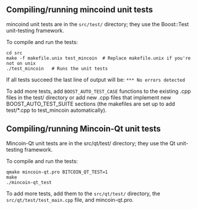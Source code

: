 Compiling/running mincoind unit tests
------------------------------------

mincoind unit tests are in the `src/test/` directory; they
use the Boost::Test unit-testing framework.

To compile and run the tests:

	cd src
	make -f makefile.unix test_mincoin  # Replace makefile.unix if you're not on unix
	./test_mincoin   # Runs the unit tests

If all tests succeed the last line of output will be:
`*** No errors detected`

To add more tests, add `BOOST_AUTO_TEST_CASE` functions to the existing
.cpp files in the test/ directory or add new .cpp files that
implement new BOOST_AUTO_TEST_SUITE sections (the makefiles are
set up to add test/*.cpp to test_mincoin automatically).


Compiling/running Mincoin-Qt unit tests
---------------------------------------

Mincoin-Qt unit tests are in the src/qt/test/ directory; they
use the Qt unit-testing framework.

To compile and run the tests:

	qmake mincoin-qt.pro BITCOIN_QT_TEST=1
	make
	./mincoin-qt_test

To add more tests, add them to the `src/qt/test/` directory,
the `src/qt/test/test_main.cpp` file, and mincoin-qt.pro.
